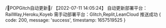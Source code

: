 /📲POPGitch自动更新📲/ 【2022-07-11 14:05:24】 自动更新部署平台：RailWay,Heroku,Koyeb 需手动部署平台：Glitch,Replit,LeanCloud 
推送成功
{ code: 200, message: 'success', timestamp: 1657519525 }
